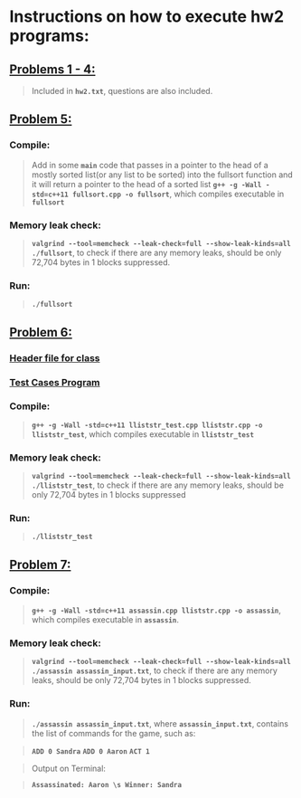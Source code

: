 # Instructions on how to execute hw2 programs:

## [Problems 1 - 4:](hw2.txt)

> Included in **`hw2.txt`**, questions are also included.



## [Problem 5:](fullsort.cpp)

### Compile: 
> Add in some **`main`** code that passes in a pointer to the head 
of a mostly sorted list(or any list to be sorted) into the
fullsort function and it will return a pointer to the
head of a sorted list
**`g++ -g -Wall -std=c++11 fullsort.cpp -o fullsort`**, 
which compiles executable in **`fullsort`**

### Memory leak check: 
> **`valgrind --tool=memcheck --leak-check=full --show-leak-kinds=all ./fullsort`**, 
to check if there are any memory leaks, should be only 72,704 bytes in 1 blocks 
suppressed.

### Run: 
> **`./fullsort`**



## [Problem 6:](lliststr.cpp)
### [Header file for  class](lliststr.h)
### [Test Cases Program](lliststr_test.cpp)

### Compile: 
> **`g++ -g -Wall -std=c++11 lliststr_test.cpp lliststr.cpp -o lliststr_test`**, which compiles 
executable in **`lliststr_test`**

### Memory leak check: 
> **`valgrind --tool=memcheck --leak-check=full --show-leak-kinds=all 
./lliststr_test`**, to check if there are any memory leaks, 
should be only 72,704 bytes in 1 blocks suppressed

### Run: 
> **`./lliststr_test`**



## [Problem 7:](assassin.cpp)

### Compile: 
> **`g++ -g -Wall -std=c++11 assassin.cpp lliststr.cpp -o assassin`**, 
which compiles executable in **`assassin`**.

### Memory leak check: 
> **`valgrind --tool=memcheck --leak-check=full --show-leak-kinds=all 
./assassin assassin_input.txt`**, 
to check if there are any memory leaks, should be only 
72,704 bytes in 1 blocks suppressed.

### Run: 
> **`./assassin assassin_input.txt`**, where **`assassin_input.txt`**, 
contains the list of commands for the game, such as:

>**`ADD 0 Sandra`**
>**`ADD 0 Aaron`**
>**`ACT 1`**

> Output on Terminal:

>**`Assassinated: Aaron \s Winner: Sandra`**